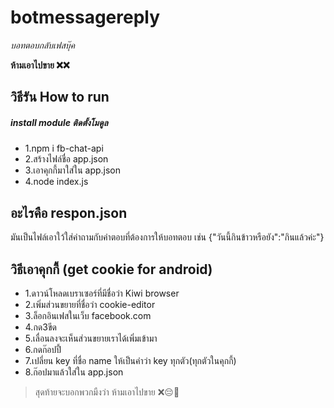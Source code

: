 # botmessagereply
*บอทตอบกลับเฟสบุ๊ค*

**ห้ามเอาไปขาย ❌❌**

## วิธีรัน How to run

##### install module ติดตั้งโมดูล
* 1.npm i fb-chat-api
* 2.สร้างไฟล์ชื่อ app.json
* 3.เอาคุกกี้มาใส่ใน app.json
* 4.node index.js

## อะไรคือ respon.json
มันเป็นไฟล์เอาใว้ใส่คำถามกับคำตอบที่ต้องการให้บอทตอบ
เช่น {"วันนี้กินข้าวหรือยัง":"กินแล้วค่ะ"}

## วิธีเอาคุกกี้ (get cookie for android)
* 1.ดาวน์โหลดเบราเซอร์ที่มีชื่อว่า Kiwi browser
* 2.เพิ่มส่วนขยายที่ชื่อว่า cookie-editor
* 3.ล็อกอินเฟสในเว็บ facebook.com
* 4.กด3ขีด
* 5.เลื่อนลงจะเห็นส่วนขยายเราได้เพิ่มเข้ามา
* 6.กดก๊อปปี้
* 7.เปลี่ยน key ที่ชื่อ name ให้เป็นคำว่า key ทุกตัว(ทุกตัวในคุกกี้)
* 8.ก๊อปมาแล้วใส่ใน app.json

> สุดท้ายจะบอกพวกมืงว่า ห้ามเอาไปขาย ❌😔🐃
